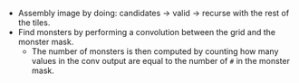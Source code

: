 - Assembly image by doing: candidates -> valid -> recurse with the rest of the tiles.
- Find monsters by performing a convolution between the grid and the monster mask.
  - The number of monsters is then computed by counting how many values in the conv output are equal to the number of `#` in the monster mask.
